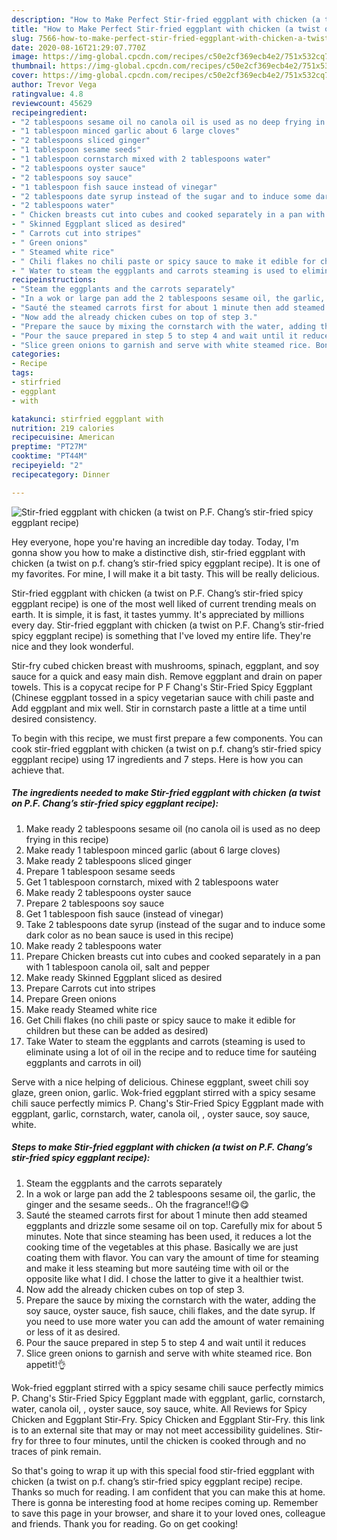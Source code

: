 ```yaml
---
description: "How to Make Perfect Stir-fried eggplant with chicken (a twist on P.F. Chang’s stir-fried spicy eggplant recipe)"
title: "How to Make Perfect Stir-fried eggplant with chicken (a twist on P.F. Chang’s stir-fried spicy eggplant recipe)"
slug: 7566-how-to-make-perfect-stir-fried-eggplant-with-chicken-a-twist-on-pf-changs-stir-fried-spicy-eggplant-recipe
date: 2020-08-16T21:29:07.770Z
image: https://img-global.cpcdn.com/recipes/c50e2cf369ecb4e2/751x532cq70/stir-fried-eggplant-with-chicken-a-twist-on-pf-changs-stir-fried-spicy-eggplant-recipe-recipe-main-photo.jpg
thumbnail: https://img-global.cpcdn.com/recipes/c50e2cf369ecb4e2/751x532cq70/stir-fried-eggplant-with-chicken-a-twist-on-pf-changs-stir-fried-spicy-eggplant-recipe-recipe-main-photo.jpg
cover: https://img-global.cpcdn.com/recipes/c50e2cf369ecb4e2/751x532cq70/stir-fried-eggplant-with-chicken-a-twist-on-pf-changs-stir-fried-spicy-eggplant-recipe-recipe-main-photo.jpg
author: Trevor Vega
ratingvalue: 4.8
reviewcount: 45629
recipeingredient:
- "2 tablespoons sesame oil no canola oil is used as no deep frying in this recipe"
- "1 tablespoon minced garlic about 6 large cloves"
- "2 tablespoons sliced ginger"
- "1 tablespoon sesame seeds"
- "1 tablespoon cornstarch mixed with 2 tablespoons water"
- "2 tablespoons oyster sauce"
- "2 tablespoons soy sauce"
- "1 tablespoon fish sauce instead of vinegar"
- "2 tablespoons date syrup instead of the sugar and to induce some dark color as no bean sauce is used in this recipe"
- "2 tablespoons water"
- " Chicken breasts cut into cubes and cooked separately in a pan with 1 tablespoon canola oil salt and pepper"
- " Skinned Eggplant sliced as desired"
- " Carrots cut into stripes"
- " Green onions"
- " Steamed white rice"
- " Chili flakes no chili paste or spicy sauce to make it edible for children but these can be added as desired"
- " Water to steam the eggplants and carrots steaming is used to eliminate using a lot of oil in the recipe and to reduce time for sauting eggplants and carrots in oil"
recipeinstructions:
- "Steam the eggplants and the carrots separately"
- "In a wok or large pan add the 2 tablespoons sesame oil, the garlic, the ginger and the sesame seeds.. Oh the fragrance!!😋😋"
- "Sauté the steamed carrots first for about 1 minute then add steamed eggplants and drizzle some sesame oil on top. Carefully mix for about 5 minutes. Note that since steaming has been used, it reduces a lot the cooking time of the vegetables at this phase. Basically we are just coating them with flavor. You can vary the amount of time for steaming and make it less steaming but more sautéing time with oil or the opposite like what I did. I chose the latter to give it a healthier twist."
- "Now add the already chicken cubes on top of step 3."
- "Prepare the sauce by mixing the cornstarch with the water, adding the soy sauce, oyster sauce, fish sauce, chili flakes, and the date syrup. If you need to use more water you can add the amount of water remaining or less of it as desired."
- "Pour the sauce prepared in step 5 to step 4 and wait until it reduces"
- "Slice green onions to garnish and serve with white steamed rice. Bon appetit!👌"
categories:
- Recipe
tags:
- stirfried
- eggplant
- with

katakunci: stirfried eggplant with 
nutrition: 219 calories
recipecuisine: American
preptime: "PT27M"
cooktime: "PT44M"
recipeyield: "2"
recipecategory: Dinner

---
```



![Stir-fried eggplant with chicken (a twist on P.F. Chang’s stir-fried spicy eggplant recipe)](https://img-global.cpcdn.com/recipes/c50e2cf369ecb4e2/751x532cq70/stir-fried-eggplant-with-chicken-a-twist-on-pf-changs-stir-fried-spicy-eggplant-recipe-recipe-main-photo.jpg)

Hey everyone, hope you're having an incredible day today. Today, I'm gonna show you how to make a distinctive dish, stir-fried eggplant with chicken (a twist on p.f. chang’s stir-fried spicy eggplant recipe). It is one of my favorites. For mine, I will make it a bit tasty. This will be really delicious.

Stir-fried eggplant with chicken (a twist on P.F. Chang’s stir-fried spicy eggplant recipe) is one of the most well liked of current trending meals on earth. It is simple, it is fast, it tastes yummy. It's appreciated by millions every day. Stir-fried eggplant with chicken (a twist on P.F. Chang’s stir-fried spicy eggplant recipe) is something that I've loved my entire life. They're nice and they look wonderful.

Stir-fry cubed chicken breast with mushrooms, spinach, eggplant, and soy sauce for a quick and easy main dish. Remove eggplant and drain on paper towels. This is a copycat recipe for P F Chang&#39;s Stir-Fried Spicy Eggplant (Chinese eggplant tossed in a spicy vegetarian sauce with chili paste and Add eggplant and mix well. Stir in cornstarch paste a little at a time until desired consistency.


To begin with this recipe, we must first prepare a few components. You can cook stir-fried eggplant with chicken (a twist on p.f. chang’s stir-fried spicy eggplant recipe) using 17 ingredients and 7 steps. Here is how you can achieve that.

<!--inarticleads1-->

##### The ingredients needed to make Stir-fried eggplant with chicken (a twist on P.F. Chang’s stir-fried spicy eggplant recipe):

1. Make ready 2 tablespoons sesame oil (no canola oil is used as no deep frying in this recipe)
1. Make ready 1 tablespoon minced garlic (about 6 large cloves)
1. Make ready 2 tablespoons sliced ginger
1. Prepare 1 tablespoon sesame seeds
1. Get 1 tablespoon cornstarch, mixed with 2 tablespoons water
1. Make ready 2 tablespoons oyster sauce
1. Prepare 2 tablespoons soy sauce
1. Get 1 tablespoon fish sauce (instead of vinegar)
1. Take 2 tablespoons date syrup (instead of the sugar and to induce some dark color as no bean sauce is used in this recipe)
1. Make ready 2 tablespoons water
1. Prepare  Chicken breasts cut into cubes and cooked separately in a pan with 1 tablespoon canola oil, salt and pepper
1. Make ready  Skinned Eggplant sliced as desired
1. Prepare  Carrots cut into stripes
1. Prepare  Green onions
1. Make ready  Steamed white rice
1. Get  Chili flakes (no chili paste or spicy sauce to make it edible for children but these can be added as desired)
1. Take  Water to steam the eggplants and carrots (steaming is used to eliminate using a lot of oil in the recipe and to reduce time for sautéing eggplants and carrots in oil)


Serve with a nice helping of delicious. Chinese eggplant, sweet chili soy glaze, green onion, garlic. Wok-fried eggplant stirred with a spicy sesame chili sauce perfectly mimics P. Chang&#39;s Stir-Fried Spicy Eggplant made with eggplant, garlic, cornstarch, water, canola oil, , oyster sauce, soy sauce, white. 

<!--inarticleads2-->

##### Steps to make Stir-fried eggplant with chicken (a twist on P.F. Chang’s stir-fried spicy eggplant recipe):

1. Steam the eggplants and the carrots separately
1. In a wok or large pan add the 2 tablespoons sesame oil, the garlic, the ginger and the sesame seeds.. Oh the fragrance!!😋😋
1. Sauté the steamed carrots first for about 1 minute then add steamed eggplants and drizzle some sesame oil on top. Carefully mix for about 5 minutes. Note that since steaming has been used, it reduces a lot the cooking time of the vegetables at this phase. Basically we are just coating them with flavor. You can vary the amount of time for steaming and make it less steaming but more sautéing time with oil or the opposite like what I did. I chose the latter to give it a healthier twist.
1. Now add the already chicken cubes on top of step 3.
1. Prepare the sauce by mixing the cornstarch with the water, adding the soy sauce, oyster sauce, fish sauce, chili flakes, and the date syrup. If you need to use more water you can add the amount of water remaining or less of it as desired.
1. Pour the sauce prepared in step 5 to step 4 and wait until it reduces
1. Slice green onions to garnish and serve with white steamed rice. Bon appetit!👌


Wok-fried eggplant stirred with a spicy sesame chili sauce perfectly mimics P. Chang&#39;s Stir-Fried Spicy Eggplant made with eggplant, garlic, cornstarch, water, canola oil, , oyster sauce, soy sauce, white. All Reviews for Spicy Chicken and Eggplant Stir-Fry. Spicy Chicken and Eggplant Stir-Fry. this link is to an external site that may or may not meet accessibility guidelines. Stir-fry for three to four minutes, until the chicken is cooked through and no traces of pink remain. 

So that's going to wrap it up with this special food stir-fried eggplant with chicken (a twist on p.f. chang’s stir-fried spicy eggplant recipe) recipe. Thanks so much for reading. I am confident that you can make this at home. There is gonna be interesting food at home recipes coming up. Remember to save this page in your browser, and share it to your loved ones, colleague and friends. Thank you for reading. Go on get cooking!
